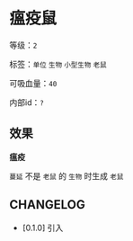# 瘟疫鼠

等级：`2`

标签：`单位` `生物` `小型生物` `老鼠`

可吸血量：`40`

内部id：`?`

## 效果

**瘟疫**

`蔓延` 不是 `老鼠` 的 `生物` 时生成 `老鼠`

## CHANGELOG

- [0.1.0] 引入
